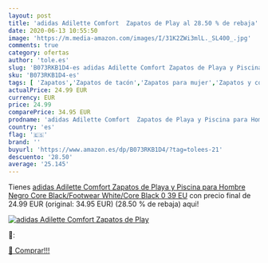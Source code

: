 ```yaml
---
layout: post
title: 'adidas Adilette Comfort  Zapatos de Play al 28.50 % de rebaja'
date: 2020-06-13 10:55:50
image: 'https://m.media-amazon.com/images/I/31K2ZWi3mlL._SL400_.jpg'
comments: true
category: ofertas
author: 'tole.es'
slug: 'B073RKB1D4-es adidas Adilette Comfort Zapatos de Playa y Piscina para...'
sku: 'B073RKB1D4-es'
tags: [ 'Zapatos','Zapatos de tacón','Zapatos para mujer','Zapatos y complementos','zapatos', ]
actualPrice: 24.99 EUR
currency: EUR
price: 24.99
comparePrice: 34.95 EUR
prodname: 'adidas Adilette Comfort  Zapatos de Playa y Piscina para Hombre  Negro  Core Black/Footwear White/Core Black 0   39 EU'
country: 'es'
flag: '🇪🇸'
brand: ''
buyurl: 'https://www.amazon.es/dp/B073RKB1D4/?tag=tolees-21'
descuento: '28.50'
average: '25.145'
---
```


Tienes [adidas Adilette Comfort  Zapatos de Playa y Piscina para Hombre  Negro  Core Black/Footwear White/Core Black 0   39 EU](https://www.amazon.es/dp/B073RKB1D4/?tag=tolees-21) con precio final de  24.99 EUR (original: 34.95 EUR) (28.50 %  de rebaja) aqui!

[![adidas Adilette Comfort  Zapatos de Play](https://m.media-amazon.com/images/I/31K2ZWi3mlL._SL400_.jpg)](https://www.amazon.es/dp/B073RKB1D4/?tag=tolees-21)

🔎:


[🛒 Comprar!!!](https://www.amazon.es/dp/B073RKB1D4/?tag=tolees-21)
